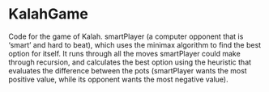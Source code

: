 # KalahGame
Code for the game of Kalah.
smartPlayer (a computer opponent that is ‘smart’ and hard to beat), which uses the minimax algorithm to find the best option for itself. It runs through all the moves smartPlayer could make through recursion, and calculates the best option using the heuristic that evaluates the difference between the pots (smartPlayer wants the most positive value, while its opponent wants the most negative value).
